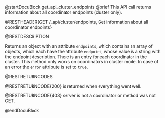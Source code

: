@startDocuBlock get_api_cluster_endpoints
@brief This API call returns information about all coordinator endpoints (cluster only).

@RESTHEADER{GET /_api/cluster/endpoints, Get information about all coordinator endpoints}

@RESTDESCRIPTION 

Returns an object with an attribute `endpoints`, which contains an
array of objects, which each have the attribute `endpoint`, whose value
is a string with the endpoint description. There is an entry for each
coordinator in the cluster. This method only works on coordinators in
cluster mode. In case of an error the `error` attribute is set to
`true`.

@RESTRETURNCODES

@RESTRETURNCODE{200} is returned when everything went well.

@RESTRETURNCODE{403} server is not a coordinator or method was not GET.

@endDocuBlock
